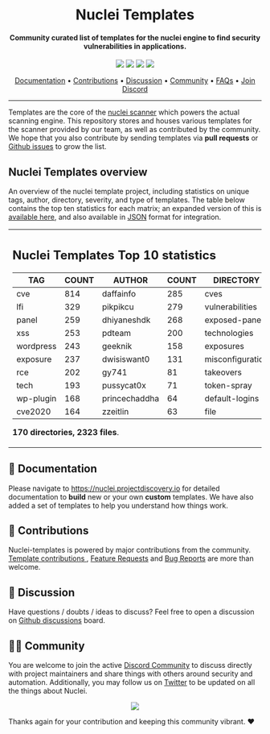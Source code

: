 

<h1 align="center">
Nuclei Templates
</h1>
<h4 align="center">Community curated list of templates for the nuclei engine to find security vulnerabilities in applications.</h4>


<p align="center">
<a href="https://github.com/projectdiscovery/nuclei-templates/issues"><img src="https://img.shields.io/badge/contributions-welcome-brightgreen.svg?style=flat"></a>
<a href="https://github.com/projectdiscovery/nuclei-templates/releases"><img src="https://img.shields.io/github/release/projectdiscovery/nuclei-templates"></a>
<a href="https://twitter.com/pdnuclei"><img src="https://img.shields.io/twitter/follow/pdnuclei.svg?logo=twitter"></a>
<a href="https://discord.gg/projectdiscovery"><img src="https://img.shields.io/discord/695645237418131507.svg?logo=discord"></a>
</p>
      
<p align="center">
  <a href="https://nuclei.projectdiscovery.io/templating-guide/">Documentation</a> •
  <a href="#-contributions">Contributions</a> •
  <a href="#-discussion">Discussion</a> •
  <a href="#-community">Community</a> •
  <a href="https://nuclei.projectdiscovery.io/faq/templates/">FAQs</a> •
  <a href="https://discord.gg/projectdiscovery">Join Discord</a>
</p>

----

Templates are the core of the [nuclei scanner](https://github.com/projectdiscovery/nuclei) which powers the actual scanning engine.
This repository stores and houses various templates for the scanner provided by our team, as well as contributed by the community.
We hope that you also contribute by sending templates via **pull requests** or [Github issues](https://github.com/projectdiscovery/nuclei-templates/issues/new?assignees=&labels=&template=submit-template.md&title=%5Bnuclei-template%5D+) to grow the list.


## Nuclei Templates overview


An overview of the nuclei template project, including statistics on unique tags, author, directory, severity, and type of templates. The table below contains the top ten statistics for each matrix; an expanded version of this is [available here](TEMPLATES-STATS.md), and also available in [JSON](TEMPLATES-STATS.json) format for integration.

<table>
<tr>
<td> 

## Nuclei Templates Top 10 statistics

|    TAG    | COUNT |    AUTHOR     | COUNT |    DIRECTORY     | COUNT | SEVERITY | COUNT |  TYPE   | COUNT |
|-----------|-------|---------------|-------|------------------|-------|----------|-------|---------|-------|
| cve       |   814 | daffainfo     |   285 | cves             |   818 | info     |   732 | http    |  2155 |
| lfi       |   329 | pikpikcu      |   279 | vulnerabilities  |   312 | high     |   631 | file    |    48 |
| panel     |   259 | dhiyaneshdk   |   268 | exposed-panels   |   255 | medium   |   465 | network |    45 |
| xss       |   253 | pdteam        |   200 | technologies     |   201 | critical |   282 | dns     |    12 |
| wordpress |   243 | geeknik       |   158 | exposures        |   191 | low      |   155 |         |       |
| exposure  |   237 | dwisiswant0   |   131 | misconfiguration |   137 |          |       |         |       |
| rce       |   202 | gy741         |    81 | takeovers        |    65 |          |       |         |       |
| tech      |   193 | pussycat0x    |    71 | token-spray      |    63 |          |       |         |       |
| wp-plugin |   168 | princechaddha |    64 | default-logins   |    57 |          |       |         |       |
| cve2020   |   164 | zzeitlin      |    63 | file             |    48 |          |       |         |       |

**170 directories, 2323 files**.

</td>
</tr>
</table>

📖 Documentation
-----

Please navigate to https://nuclei.projectdiscovery.io for detailed documentation to **build** new or your own **custom** templates.
We have also added a set of templates to help you understand how things work.

💪 Contributions
-----

Nuclei-templates is powered by major contributions from the community.
[Template contributions ](https://github.com/projectdiscovery/nuclei-templates/issues/new?assignees=&labels=&template=submit-template.md&title=%5Bnuclei-template%5D+), [Feature Requests](https://github.com/projectdiscovery/nuclei-templates/issues/new?assignees=&labels=&template=feature_request.md&title=%5BFeature%5D+) and [Bug Reports](https://github.com/projectdiscovery/nuclei-templates/issues/new?assignees=&labels=&template=bug_report.md&title=%5BBug%5D+) are more than welcome.

💬 Discussion
-----

Have questions / doubts / ideas to discuss?
Feel free to open a discussion on [Github discussions](https://github.com/projectdiscovery/nuclei-templates/discussions) board.

👨‍💻 Community
-----

You are welcome to join the active [Discord Community](https://discord.gg/projectdiscovery) to discuss directly with project maintainers and share things with others around security and automation.
Additionally, you may follow us on [Twitter](https://twitter.com/pdnuclei) to be updated on all the things about Nuclei.


<p align="center">
<a href="https://github.com/projectdiscovery/nuclei-templates/graphs/contributors">
  <img src="https://contrib.rocks/image?repo=projectdiscovery/nuclei-templates&max=300">
</a>
</p>


Thanks again for your contribution and keeping this community vibrant. :heart:

